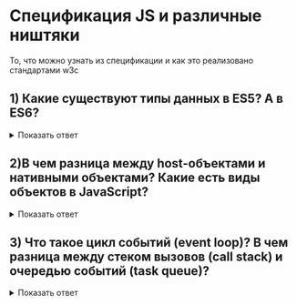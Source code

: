 # Спецификация JS и различные ништяки

То, что можно узнать из спецификации и как это реализовано стандартами w3c

## 1) Какие существуют типы данных в ES5? А в ES6?
<details>
  <summary>Показать ответ</summary>
  
```
По реализации:
	1.Undefined
	2.Object (typeof null)
	3.Boolean
	4.Number (typeof Infinity и typeof NaN)
	5.String
	6.Symbol
	7.Object
	8.Function
	9.Скоро внесут в спецификацию - BigInt (typeof 1n). 
	Добавлен был в ES6.
```

```
По cпецификации:
	1.Undefined
	2.Null
	3.Boolean
	4.Number
	5.String
	6.Symbol
	7.Object (does not implement [[Call]])
	8.Object (implements [[Call]])	
```
  
</details>

## 2)В чем разница между host-объектами и нативными объектами? Какие есть виды объектов в JavaScript?

<details>
  <summary>Показать ответ</summary>

*Нативные объекты* — это объекты, которые являются частью языка JavaScript,
определенного в спецификации ECMAScript, такие как String, Math, RegExp, Object, Function и т.д.

*Хост-объекты* предоставляются средой выполнения, такие как `setTimepot(f,ms)`, `XMLHTTPRequest` и т.д.
Узнать про них можем из спецификации среды выполнения, например W3C.

Деление происходит по признаку описания данных объектов в спецификации EcmaScript.

Еще бывают *встроенные* и *пользовательские объекты*, разделение идет по признаку авторства.

parseInt(3.22, 10) - *встроенный*, так как доступен до выполнения кода.
const obj = { x:5 } - *пользовательский*, так как инициализируется при запуске и создается явно.

**Дополнительно спецификация определяет ещё и такие типы объектов:**

*Обычный объект* - объект, который имеет поведение по умолчанию для основных внутренних методов, которые должны поддерживаться всеми объектами.

*Экзотический объект* - объект, который не имеет поведения по умолчанию для одного или нескольких основных внутренних методов. При переопределении стандартного метода мы получаем экзотический объект, который будет использовать переопределенный метод, вместо внутреннего.

*Любой объект, который не является обычным объектом, является экзотическим объектом.*

*Стандартный объект* - объект, семантика которого определяется спецификацией

*Встроенный объект* - объект, указанный и предоставленный реализацией ECMAScript

*Стандартные встроенные объекты* определены в спецификации. Реализация ECMAScript может указывать и предоставлять дополнительные виды встроенных объектов. Встроенный конструктор - это встроенный объект, который также является конструктором.

</details>

## 3) Что такое цикл событий (event loop)? В чем разница между стеком вызовов (call stack) и очередью событий (task queue)?

<details>
  <summary>Показать ответ</summary>

https://github.com/WebKit/webkit/blob/master/Source/WTF/wtf/RunLoop.cpp

</details>
